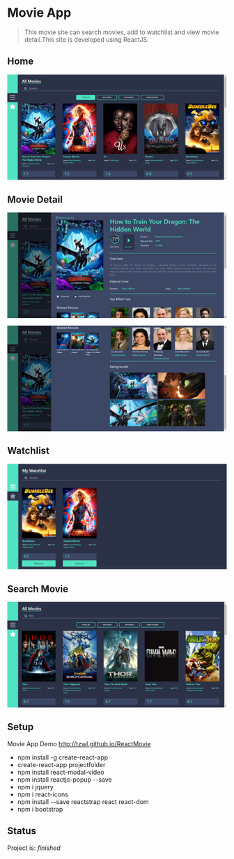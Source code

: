 # Movie App
> This movie site can search movies, add to watchlist and view movie detail.This site is developed using ReactJS.


## Home
![Example screenshot](./img/home.png)

## Movie Detail
![Example screenshot](./img/detail-1.png)

![Example screenshot](./img/detail-2.jpg)

## Watchlist
![Example screenshot](./img/watchlist.png)

## Search Movie
![Example screenshot](./img/search.png)


## Setup
Movie App Demo http://tzwl.github.io/ReactMovie

* npm install -g create-react-app
* create-react-app projectfolder
* npm install react-modal-video
* npm install reactjs-popup --save
* npm i jquery
* npm i react-icons
* npm install --save reactstrap react react-dom
* npm i bootstrap 

## Status
Project is:  _finished_


